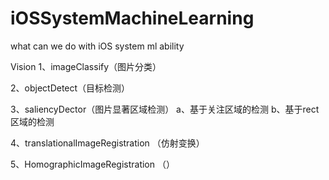 # iOSSystemMachineLearning

what can we do with iOS system ml ability

Vision
1、imageClassify（图片分类）

2、objectDetect（目标检测）

3、saliencyDector（图片显著区域检测）
a、基于关注区域的检测
b、基于rect区域的检测

4、translationalImageRegistration （仿射变换）

5、HomographicImageRegistration （）
